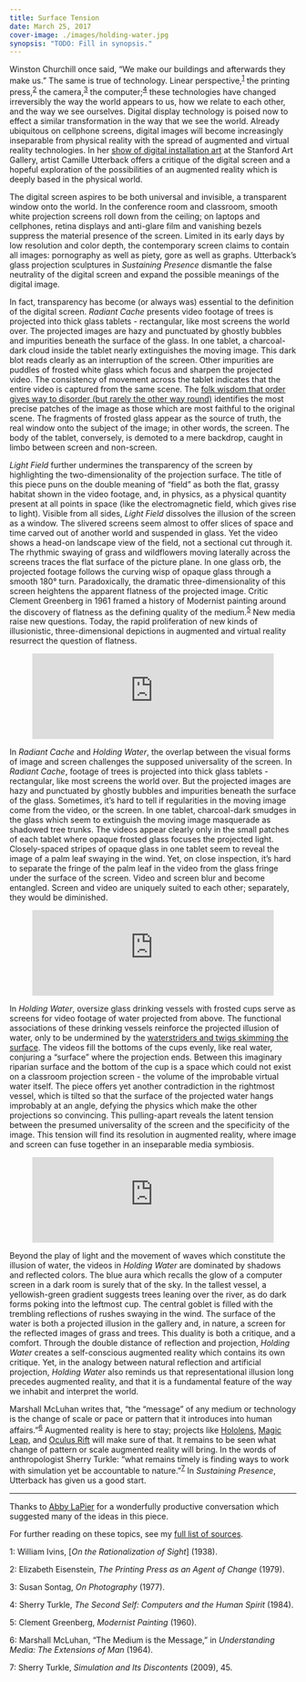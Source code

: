 ```yaml
---
title: Surface Tension
date: March 25, 2017
cover-image: ./images/holding-water.jpg
synopsis: "TODO: Fill in synopsis."
---
```


[Sustaining Presence]: http://events.stanford.edu/events/635/63511/

[Second Law of Thermodynamics]: https://en.wikipedia.org/wiki/Second_law_of_thermodynamics
[Holding Water]: https://youtu.be/zaeKG8aRdZ8

[Hololens]: https://www.microsoft.com/microsoft-hololens/en-us
[Magic Leap]: https://www.magicleap.com/#/home
[Oculus Rift]: https://www.oculus.com/rift/

[Abby LaPier]: https://abbylapier.com/
[sources]: https://docs.google.com/document/d/1RQjTmWoGaPzDGnQMYfEyynjl8Ou-dWl3FB_g39f2WvE/pub
[On the Rationalization of Sight]: http://www.metmuseum.org/art/metpublications/Papers_On_the_Rationalization_of_Sight

Winston Churchill once said, “We make our buildings and afterwards they make us.” The same is true of technology. Linear perspective,<sup>[1](#rationalization-of-sight)</sup> the printing press,<sup>[2](#printing-press)</sup> the camera,<sup>[3](#on-photography)</sup> the computer;<sup>[4](#second-self)</sup> these technologies have changed irreversibly the way the world appears to us, how we relate to each other, and the way we see ourselves. Digital display technology is poised now to effect a similar transformation in the way that we see the world. Already ubiquitous on cellphone screens, digital images will become increasingly inseparable from physical reality with the spread of augmented and virtual reality technologies. In her [show of digital installation art][Sustaining Presence] at the Stanford Art Gallery, artist Camille Utterback offers a critique of the digital screen and a hopeful exploration of the possibilities of an augmented reality which is deeply based in the physical world.

The digital screen aspires to be both universal and invisible, a transparent window onto the world. In the conference room and classroom, smooth white projection screens roll down from the ceiling; on laptops and cellphones, retina displays and anti-glare film and vanishing bezels suppress the material presence of the screen. Limited in its early days by low resolution and color depth, the contemporary screen claims to contain all images: pornography as well as piety, gore as well as graphs. Utterback’s glass projection sculptures in _Sustaining Presence_ dismantle the false neutrality of the digital screen and expand the possible meanings of the digital image.

In fact, transparency has become (or always was) essential to the definition of the digital screen. 
_Radiant Cache_ presents video footage of trees is projected into thick glass tablets - rectangular, like most screens the world over. The projected images are hazy and punctuated by ghostly bubbles and impurities beneath the surface of the glass. In one tablet, a charcoal-dark cloud inside the tablet nearly extinguishes the moving image. This dark blot reads clearly as an interruption of the screen. Other impurities are puddles of frosted white glass which focus and sharpen the projected video. The consistency of movement across the tablet indicates that the entire video is captured from the same scene. The [folk wisdom that order gives way to disorder (but rarely the other way round)][Second Law of Thermodynamics] identifies the most precise patches of the image as those which are most faithful to the original scene. The fragments of frosted glass appear as the source of truth, the real window onto the subject of the image; in other words, the screen. The body of the tablet, conversely, is demoted to a mere backdrop, caught in limbo between screen and non-screen.

_Light Field_ further undermines the transparency of the screen by highlighting the two-dimensionality of the projection surface. The title of this piece puns on the double meaning of “field” as both the flat, grassy habitat shown in the video footage, and, in physics, as a physical quantity present at all points in space (like the electromagnetic field, which gives rise to light). Visible from all sides, _Light Field_ dissolves the illusion of the screen as a window. The slivered screens seem almost to offer slices of space and time carved out of another world and suspended in glass. Yet the video shows a head-on landscape view of the field, not a sectional cut through it. The rhythmic swaying of grass and wildflowers moving laterally across the screens traces the flat surface of the picture plane. In one glass orb, the projected footage follows the curving wisp of opaque glass through a smooth 180° turn. Paradoxically, the dramatic three-dimensionality of this screen heightens the apparent flatness of the projected image. Critic Clement Greenberg in 1961 framed a history of Modernist painting around the discovery of flatness as the defining quality of the medium.<sup>[5](#modernist-painting)</sup> New media raise new questions. Today, the rapid proliferation of new kinds of illusionistic, three-dimensional depictions in augmented and virtual reality resurrect the question of flatness.

<figure>
<div class="youtube-container">
<iframe class="youtube-video" width="100%" src="https://www.youtube.com/embed/4ctr_-X9f5w" frameborder="0" allowfullscreen></iframe>
</div><!-- .youtube-container -->
</figure>


In _Radiant Cache_ and _Holding Water_, the overlap between the visual forms of image and screen challenges the supposed universality of the screen. In _Radiant Cache_, footage of trees is projected into thick glass tablets - rectangular, like most screens the world over. But the projected images are hazy and punctuated by ghostly bubbles and impurities beneath the surface of the glass. Sometimes, it’s hard to tell if regularities in the moving image come from the video, or the screen. In one tablet, charcoal-dark smudges in the glass which seem to extinguish the moving image masquerade as shadowed tree trunks. The videos appear clearly only in the small patches of each tablet where opaque frosted glass focuses the projected light. Closely-spaced stripes of opaque glass in one tablet seem to reveal the image of a palm leaf swaying in the wind. Yet, on close inspection, it’s hard to separate the fringe of the palm leaf in the video from the glass fringe under the surface of the screen. Video and screen blur and become entangled. Screen and video are uniquely suited to each other; separately, they would be diminished. 

<figure>
<div class="youtube-container">
<iframe class="youtube-video" width="100%" src="https://www.youtube.com/embed/KzsXMJo8fQY" frameborder="0" allowfullscreen></iframe>
</div><!-- .youtube-container -->
</figure>


In _Holding Water_, oversize glass drinking vessels with frosted cups serve as screens for video footage of water projected from above. The functional associations of these drinking vessels reinforce the projected illusion of water, only to be undermined by the [waterstriders and twigs skimming the surface][Holding Water]. The videos fill the bottoms of the cups evenly, like real water, conjuring a “surface” where the projection ends. Between this imaginary riparian surface and the bottom of the cup is a space which could not exist on a classroom projection screen - the volume of the improbable virtual water itself. The piece offers yet another contradiction in the rightmost vessel, which is tilted so that the surface of the projected water hangs improbably at an angle, defying the physics which make the other projections so convincing. This pulling-apart reveals the latent tension between the presumed universality of the screen and the specificity of the image. This tension will find its resolution in augmented reality, where image and screen can fuse together in an inseparable media symbiosis.

<figure>
<div class="youtube-container">
<iframe class="youtube-video" width="100%" src="https://www.youtube.com/embed/Fqei6pjqbns" frameborder="0" allowfullscreen></iframe>
</div><!-- .youtube-container -->
</figure>

Beyond the play of light and the movement of waves which constitute the illusion of water, the videos in _Holding Water_ are dominated by shadows and reflected colors. The blue aura which recalls the glow of a computer screen in a dark room is surely that of the sky. In the tallest vessel, a yellowish-green gradient suggests trees leaning over the river, as do dark forms poking into the leftmost cup. The central goblet is filled with the trembling reflections of rushes swaying in the wind. The surface of the water is both a projected illusion in the gallery and, in nature, a screen for the reflected images of grass and trees. This duality is both a critique, and a comfort. Through the double distance of reflection and projection, _Holding Water_ creates a self-conscious augmented reality which contains its own critique. Yet, in the analogy between natural reflection and artificial projection, _Holding Water_ also reminds us that representational illusion long precedes augmented reality, and that it is a fundamental feature of the way we inhabit and interpret the world.

Marshall McLuhan writes that, “the “message” of any medium or technology is the change of scale or pace or pattern that it introduces into human affairs.”<sup>[6](#medium-is-the-message)</sup> Augmented reality is here to stay; projects like [Hololens][], [Magic Leap][], and [Oculus Rift][] will make sure of that. It remains to be seen what change of pattern or scale augmented reality will bring. In the words of anthropologist Sherry Turkle: “what remains timely is finding ways to work with simulation yet be accountable to nature.”<sup>[7](#simulation-and-its-discontents)</sup> In _Sustaining Presence_, Utterback has given us a good start.

-----------

Thanks to [Abby LaPier][] for a wonderfully productive conversation which suggested many of the ideas in this piece.

For further reading on these topics, see my [full list of sources][sources].

<a name="rationalization-of-sight">1:</a> William Ivins, [_On the Rationalization of Sight_] (1938).

<a name="printing-press">2:</a> Elizabeth Eisenstein, _The Printing Press as an Agent of Change_ (1979).

<a name="on-photography">3:</a> Susan Sontag, _On Photography_ (1977).

<a name="second-self">4:</a> Sherry Turkle, _The Second Self: Computers and the Human Spirit_ (1984).

<a name="modernist-painting">5:</a> Clement Greenberg, _Modernist Painting_ (1960).

<a name="medium-is-the-message">6:</a> Marshall McLuhan, “The Medium is the Message,” in _Understanding Media: The Extensions of Man_ (1964).

<a name="simulation-and-its-discontents">7:</a> Sherry Turkle, _Simulation and Its Discontents_ (2009), 45.

